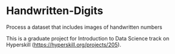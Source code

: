# Handwritten-Digits
Process a dataset that includes images of handwritten numbers

This is a graduate project for Introduction to Data Science track on Hyperskill (https://hyperskill.org/projects/205).
